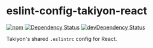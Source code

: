 # eslint-config-takiyon-react

[![npm](https://img.shields.io/npm/v/eslint-config-takiyon-react.svg?style=flat-square)](https://www.npmjs.com/package/eslint-config-takiyon-react)
[![Dependency Status](https://img.shields.io/david/takiyon-org/eslint-config-takiyon-react.svg?style=flat-square)](https://david-dm.org/takiyon-org/eslint-config-takiyon-react)
[![devDependency Status](https://david-dm.org/takiyon-org/eslint-config-takiyon-react/dev-status.svg?style=flat-square)](https://david-dm.org/takiyon-org/eslint-config-takiyon-react#info=devDependencies)

Takiyon's shared `.eslintrc` config for React.
